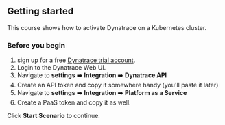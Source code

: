 ## Getting started

This course shows how to activate Dynatrace on a Kubernetes cluster.

### Before you begin

1. sign up for a free [Dynatrace trial account](https://www.dynatrace.com/trial/). 
2. Login to the Dynatrace Web UI.
3. Navigate to **settings** ➡️ **Integration** ➡️ **Dynatrace API**
4. Create an API token and copy it somewhere handy (you'll paste it later)
5. Navigate to **settings** ➡️ **Integration** ➡️ **Platform as a Service**
6. Create a PaaS token and copy it as well.

Click **Start Scenario** to continue.